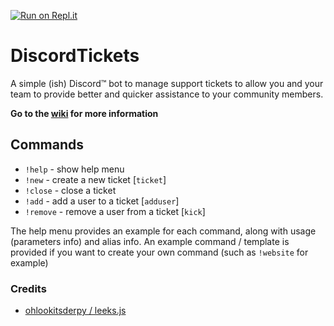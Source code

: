 [![Run on Repl.it](https://repl.it/badge/github/eartharoid/DiscordTickets)](https://repl.it/github/eartharoid/DiscordTickets)
# DiscordTickets
A simple (ish) Discord™️ bot to manage support tickets to allow you and your team to provide better and quicker assistance to your community members.

**Go to the [wiki](https://github.com/Eartharoid/DiscordTickets/wiki) for more information**

## Commands
- `!help` - show help menu
- `!new` -  create a new ticket [`ticket`]
- `!close` - close a ticket
- `!add` - add a user to a ticket [`adduser`]
- `!remove` - remove a user from a ticket [`kick`]

The help menu provides an example for each command, along with usage (parameters info) and alias info.
An example command / template is provided if you want to create your own command (such as `!website` for example)

### Credits
- [ohlookitsderpy / leeks.js](https://github.com/ohlookitsderpy/leeks.js)
